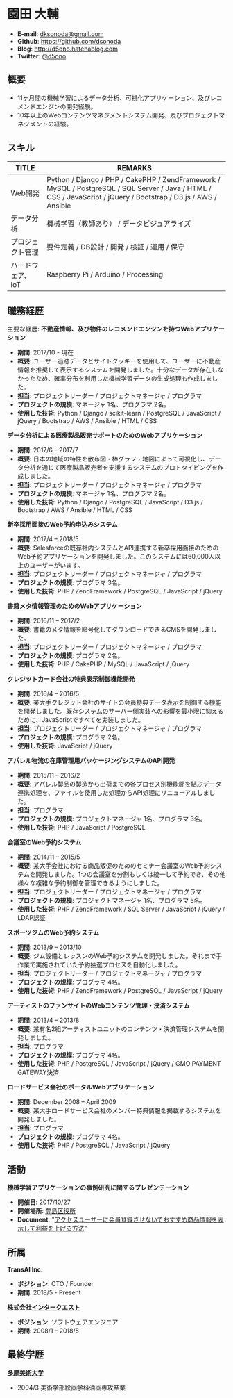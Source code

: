 # 園田 大輔
* **E-mail**: dksonoda@gmail.com  
* **Github**: https://github.com/dsonoda  
* **Blog**: http://d5ono.hatenablog.com  
* **Twitter**: [@d5ono](https://twitter.com/d5ono)  

## 概要
* 11ヶ月間の機械学習によるデータ分析、可視化アプリケーション、及びレコメンドエンジンの開発経験。
* 10年以上のWebコンテンツマネジメントシステム開発、及びプロジェクトマネジメントの経験。

## スキル
| TITLE | REMARKS |
|------|--------|
| Web開発 | Python / Django / PHP / CakePHP / ZendFramework / MySQL / PostgreSQL / SQL Server / Java / HTML / CSS / JavaScript / jQuery / Bootstrap / D3.js / AWS / Ansible |
| データ分析 | 機械学習（教師あり） / データビジュアライズ |
| プロジェクト管理 | 要件定義 / DB設計 / 開発 / 検証 / 運用 / 保守 |
| ハードウェア、IoT | Raspberry Pi / Arduino / Processing |

## 職務経歴
主要な経歴: 
**不動産情報、及び物件のレコメンドエンジンを持つWebアプリケーション**
* **期間**: 2017/10 - 現在
* **概要**: ユーザー追跡データとサイトクッキーを使用して、ユーザーに不動産情報を推奨して表示するシステムを開発しました。十分なデータが存在しなかったため、確率分布を利用した機械学習データの生成処理も作成しました。
* **担当**: プロジェクトリーダー / プロジェクトマネージャ / プログラマ
* **プロジェクトの規模**: マネージャ 1名、プログラマ 2名。
* **使用した技術**: Python / Django / scikit-learn / PostgreSQL / JavaScript / jQuery / Bootstrap / AWS / Ansible / HTML / CSS

**データ分析による医療製品販売サポートのためのWebアプリケーション**
* **期間**: 2017/6 – 2017/7
* **概要**: 日本の地域の特性を散布図・棒グラフ・地図によって可視化し、データ分析を通じて医療製品販売者を支援するシステムのプロトタイピングを作成しました。
* **担当**: プロジェクトリーダー / プロジェクトマネージャ / プログラマ
* **プロジェクトの規模**: マネージャ 1名、プログラマ 2名。
* **使用した技術**: Python / Django / PostgreSQL / JavaScript / D3.js / Bootstrap / AWS / Ansible / HTML / CSS

**新卒採用面接のWeb予約申込みシステム**
* **期間**: 2017/4 – 2018/5
* **概要**: Salesforceの既存社内システムとAPI連携する新卒採用面接のためのWeb予約アプリケーションを開発しました。このシステムには60,000人以上のユーザーがいます。
* **担当**: プロジェクトリーダー / プロジェクトマネージャ / プログラマ
* **プロジェクトの規模**: プログラマ 3名。
* **使用した技術**: PHP / ZendFramework / PostgreSQL / JavaScript / jQuery

**書籍メタ情報管理のためのWebアプリケーション**
* **期間**: 2016/11 – 2017/2
* **概要**: 書籍のメタ情報を暗号化してダウンロードできるCMSを開発しました。
* **担当**: プロジェクトリーダー / プロジェクトマネージャ / プログラマ
* **プロジェクトの規模**: プログラマ 2名。
* **使用した技術**: PHP / CakePHP / MySQL / JavaScript / jQuery

**クレジットカード会社の特典表示制御機能開発**
* **期間**: 2016/4 – 2016/5
* **概要**: 某大手クレジット会社のサイトの会員特典データ表示を制御する機能を開発しました。既存システムのサーバー側実装への影響を最小限に抑えるために、JavaScriptですべてを実装しました。
* **担当**: プロジェクトリーダー / プロジェクトマネージャ / プログラマ
* **プロジェクトの規模**: プログラマ 2名。
* **使用した技術**: JavaScript / jQuery

**アパレル物流の在庫管理用パッケージングシステムのAPI開発**
* **期間**: 2015/11 – 2016/2
* **概要**: アパレル製品の製造から出荷までの各プロセス別機能間を結ぶデータ連携処理を、ファイルを使用した処理からAPI処理にリニューアルしました。
* **担当**: プログラマ
* **プロジェクトの規模**: プロジェクトマネージャ 1名、プログラマ 3名。
* **使用した技術**: PHP / JavaScript / PostgreSQL

**会議室のWeb予約システム**
* **期間**: 2014/11 – 2015/5
* **概要**: 某大手会社における商品販促のためのセミナー会議室のWeb予約システムを開発しました。1つの会議室を分割もしくは統一して予約でき、その他様々な複雑な予約制御を管理できるようにしました。
* **担当**: プロジェクトリーダー / プロジェクトマネージャ / プログラマ
* **プロジェクトの規模**: プロジェクトマネージャ 1名、プログラマ 5名。
* **使用した技術**: PHP / ZendFramework / SQL Server / JavaScript / jQuery / LDAP認証

**スポーツジムのWeb予約システム**
* **期間**: 2013/9 – 2013/10
* **概要**: ジム設備とレッスンのWeb予約システムを開発しました。それまで手作業で実施されていた予約抽選プロセスを自動化しました。
* **担当**: プロジェクトリーダー / プロジェクトマネージャ / プログラマ
* **プロジェクトの規模**: プログラマ 4名。
* **使用した技術**: PHP / ZendFramework / PostgreSQL / JavaScript / jQuery

**アーティストのファンサイトのWebコンテンツ管理・決済システム**
* **期間**: 2013/4 – 2013/8
* **概要**: 某有名2組アーティストユニットのコンテンツ・決済管理システムを開発しました。
* **担当**: プログラマ
* **プロジェクトの規模**: プログラマ 4名。
* **使用した技術**: PHP / PostgreSQL / JavaScript / jQuery / GMO PAYMENT GATEWAY決済

**ロードサービス会社のポータルWebアプリケーション**
* **期間**: December 2008 – April 2009
* **概要**: 某大手ロードサービス会社のメンバー特典情報を掲載するシステムを開発しました。
* **担当**: プログラマ
* **プロジェクトの規模**: プログラマ 4名。
* **使用した技術**: PHP / PostgreSQL / JavaScript / jQuery
  
## 活動
**機械学習アプリケーションの事例研究に関するプレゼンテーション**
* **開催日**: 2017/10/27
* **開催場所**: [豊島区役所](http://www.city.toshima.lg.jp/012/018294.html)
* **Document**: "[アクセスユーザーに会員登録させないでおすすめ商品情報を表示して利益を上げる方法](https://github.com/dsonoda/Curriculum-Vitae/blob/master/docs/slides/20171027.pdf)"

## 所属
**TransAI Inc.**
* **ポジション**: CTO / Founder
* **期間**: 2018/5 - Present

**[株式会社インタークエスト](https://www.iqnet.co.jp)**
* **ポジション**: ソフトウェアエンジニア
* **期間**: 2008/1 – 2018/5

## 最終学歴
**[多摩美術大学](http://www.tamabi.ac.jp/index_j.htm)**
* 2004/3 美術学部絵画学科油画専攻卒業
